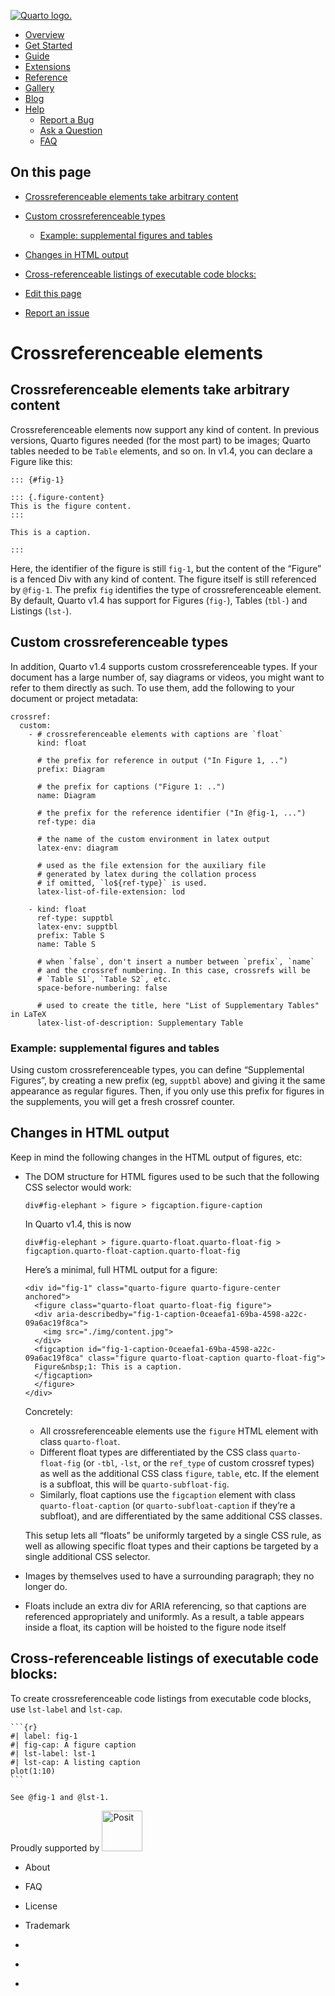 <a href="../../../index.html"
class="navbar-brand navbar-brand-logo"><img src="../../../quarto.png"
class="navbar-logo" alt="Quarto logo." /></a>

<span class="navbar-toggler-icon"></span>

-   <a href="../../../index.html" class="nav-link"><span
    class="menu-text">Overview</span></a>
-   <a href="../../../docs/get-started/index.html" class="nav-link"><span
    class="menu-text">Get Started</span></a>
-   <a href="../../../docs/guide/index.html" class="nav-link"><span
    class="menu-text">Guide</span></a>
-   <a href="../../../docs/extensions/index.html" class="nav-link"><span
    class="menu-text">Extensions</span></a>
-   <a href="../../../docs/reference/index.html" class="nav-link"><span
    class="menu-text">Reference</span></a>
-   <a href="../../../docs/gallery/index.html" class="nav-link"><span
    class="menu-text">Gallery</span></a>
-   <a href="../../../docs/blog/index.html" class="nav-link"><span
    class="menu-text">Blog</span></a>
-   <a href="#" id="nav-menu-help" class="nav-link dropdown-toggle"
    role="button" data-bs-toggle="dropdown" aria-expanded="false"><span
    class="menu-text">Help</span></a>
    -   <a href="https://github.com/quarto-dev/quarto-cli/issues"
        class="dropdown-item"><em></em> <span class="dropdown-text">Report a
        Bug</span></a>
    -   <a href="https://github.com/quarto-dev/quarto-cli/discussions"
        class="dropdown-item"><em></em> <span class="dropdown-text">Ask a
        Question</span></a>
    -   <a href="../../../docs/faq/index.html" class="dropdown-item"><em></em>
        <span class="dropdown-text">FAQ</span></a>

<a href="https://twitter.com/quarto_pub"
class="quarto-navigation-tool px-1" aria-label="Quarto Twitter"
title="Quarto Twitter"><em></em></a>
<a href="https://github.com/quarto-dev/quarto-cli"
class="quarto-navigation-tool px-1" aria-label="Quarto GitHub"
title="Quarto GitHub"><em></em></a>
<a href="https://quarto.org/docs/blog/index.xml"
class="quarto-navigation-tool px-1" aria-label="Quarto Blog RSS"
title="Quarto Blog RSS"><em></em></a>

## On this page

-   <a href="#crossreferenceable-elements-take-arbitrary-content"
    id="toc-crossreferenceable-elements-take-arbitrary-content"
    class="nav-link active"
    data-scroll-target="#crossreferenceable-elements-take-arbitrary-content">Crossreferenceable
    elements take arbitrary content</a>
-   <a href="#custom-crossreferenceable-types"
    id="toc-custom-crossreferenceable-types" class="nav-link"
    data-scroll-target="#custom-crossreferenceable-types">Custom
    crossreferenceable types</a>
    -   <a href="#example-supplemental-figures-and-tables"
        id="toc-example-supplemental-figures-and-tables" class="nav-link"
        data-scroll-target="#example-supplemental-figures-and-tables">Example:
        supplemental figures and tables</a>
-   <a href="#changes-in-html-output" id="toc-changes-in-html-output"
    class="nav-link" data-scroll-target="#changes-in-html-output">Changes in
    HTML output</a>
-   <a href="#cross-referenceable-listings-of-executable-code-blocks"
    id="toc-cross-referenceable-listings-of-executable-code-blocks"
    class="nav-link"
    data-scroll-target="#cross-referenceable-listings-of-executable-code-blocks">Cross-referenceable
    listings of executable code blocks:</a>

-   <a
    href="https://github.com/quarto-dev/quarto-web/edit/main/docs/prerelease/1.4/crossref.qmd"
    class="toc-action"><em></em>Edit this page</a>
-   <a href="https://github.com/quarto-dev/quarto-cli/issues/new/choose"
    class="toc-action"><em></em>Report an issue</a>

# Crossreferenceable elements

## Crossreferenceable elements take arbitrary content

Crossreferenceable elements now support any kind of content. In previous
versions, Quarto figures needed (for the most part) to be images; Quarto
tables needed to be `Table` elements, and so on. In v1.4, you can
declare a Figure like this:

    ::: {#fig-1}

    ::: {.figure-content}
    This is the figure content.
    :::

    This is a caption.

    :::

Here, the identifier of the figure is still `fig-1`, but the content of
the “Figure” is a fenced Div with any kind of content. The figure itself
is still referenced by `@fig-1`. The prefix `fig` identifies the type of
crossreferenceable element. By default, Quarto v1.4 has support for
Figures (`fig-`), Tables (`tbl-`) and Listings (`lst-`).

## Custom crossreferenceable types

In addition, Quarto v1.4 supports custom crossreferenceable types. If
your document has a large number of, say diagrams or videos, you might
want to refer to them directly as such. To use them, add the following
to your document or project metadata:

    crossref:
      custom: 
        - # crossreferenceable elements with captions are `float`
          kind: float

          # the prefix for reference in output ("In Figure 1, ..")
          prefix: Diagram 

          # the prefix for captions ("Figure 1: ..")
          name: Diagram

          # the prefix for the reference identifier ("In @fig-1, ...")
          ref-type: dia

          # the name of the custom environment in latex output
          latex-env: diagram 

          # used as the file extension for the auxiliary file
          # generated by latex during the collation process
          # if omitted, `lo${ref-type}` is used.
          latex-list-of-file-extension: lod

        - kind: float
          ref-type: supptbl
          latex-env: supptbl
          prefix: Table S
          name: Table S

          # when `false`, don't insert a number between `prefix`, `name` 
          # and the crossref numbering. In this case, crossrefs will be
          # `Table S1`, `Table S2`, etc.
          space-before-numbering: false
          
          # used to create the title, here "List of Supplementary Tables" in LaTeX
          latex-list-of-description: Supplementary Table

### Example: supplemental figures and tables

Using custom crossreferenceable types, you can define “Supplemental
Figures”, by creating a new prefix (eg, `supptbl` above) and giving it
the same appearance as regular figures. Then, if you only use this
prefix for figures in the supplements, you will get a fresh crossref
counter.

## Changes in HTML output

Keep in mind the following changes in the HTML output of figures, etc:

-   The DOM structure for HTML figures used to be such that the
    following CSS selector would work:

        div#fig-elephant > figure > figcaption.figure-caption

    In Quarto v1.4, this is now

        div#fig-elephant > figure.quarto-float.quarto-float-fig > figcaption.quarto-float-caption.quarto-float-fig

    Here’s a minimal, full HTML output for a figure:

        <div id="fig-1" class="quarto-figure quarto-figure-center anchored">
          <figure class="quarto-float quarto-float-fig figure">
          <div aria-describedby="fig-1-caption-0ceaefa1-69ba-4598-a22c-09a6ac19f8ca">
            <img src="./img/content.jpg">
          </div>
          <figcaption id="fig-1-caption-0ceaefa1-69ba-4598-a22c-09a6ac19f8ca" class="figure quarto-float-caption quarto-float-fig">
          Figure&nbsp;1: This is a caption.
          </figcaption>
          </figure>
        </div>

    Concretely:

    -   All crossreferenceable elements use the `figure` HTML element
        with class `quarto-float`.
    -   Different float types are differentiated by the CSS class
        `quarto-float-fig` (or `-tbl`, `-lst`, or the `ref_type` of
        custom crossref types) as well as the additional CSS class
        `figure`, `table`, etc. If the element is a subfloat, this will
        be `quarto-subfloat-fig`.
    -   Similarly, float captions use the `figcaption` element with
        class `quarto-float-caption` (or `quarto-subfloat-caption` if
        they’re a subfloat), and are differentiated by the same
        additional CSS classes.

    This setup lets all “floats” be uniformly targeted by a single CSS
    rule, as well as allowing specific float types and their captions be
    targeted by a single additional CSS selector.

-   Images by themselves used to have a surrounding paragraph; they no
    longer do.

-   Floats include an extra div for ARIA referencing, so that captions
    are referenced appropriately and uniformly. As a result, a table
    appears inside a float, its caption will be hoisted to the figure
    node itself

## Cross-referenceable listings of executable code blocks:

To create crossreferenceable code listings from executable code blocks,
use `lst-label` and `lst-cap`.

    ```{r}
    #| label: fig-1
    #| fig-cap: A figure caption
    #| lst-label: lst-1
    #| lst-cap: A listing caption
    plot(1:10)
    ```

    See @fig-1 and @lst-1.

Proudly supported by [<img
src="https://www.rstudio.com/assets/img/posit-logo-fullcolor-TM.svg"
class="img-fluid" width="65" alt="Posit" />](https://posit.co)

-   <a href="../../../about.html" class="nav-link"></a>

    About

-   <a href="../../../docs/faq/index.html" class="nav-link"></a>

    FAQ

-   <a href="../../../license.html" class="nav-link"></a>

    License

-   <a href="../../../trademark.html" class="nav-link"></a>

    Trademark

-   <a href="https://twitter.com/quarto_pub" class="nav-link"><em></em></a>
-   <a href="https://github.com/quarto-dev/quarto-cli"
    class="nav-link"><em></em></a>
-   <a href="https://quarto.org/docs/blog/index.xml"
    class="nav-link"><em></em></a>
